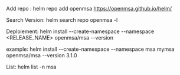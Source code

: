 Add repo :
helm repo add openmsa https://openmsa.github.io/helm/

Search Version:
helm search repo openmsa -l

Deploiement:
helm install --create-namespace --namespace <NAMESPACE> <RELEASE_NAME> openmsa/msa --version <CHART VERSION>

example:
helm install --create-namespace --namespace msa mymsa openmsa/msa --version 3.1.0

List:
helm list -n msa
